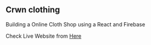 ## Crwn clothing

Building a Online Cloth Shop using a React and Firebase

Check Live Website from [Here](https://gunil-crwn-clothing.herokuapp.com/)
